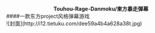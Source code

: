 <div align="center"><b>Touhou-Rage-Danmoku/東方暴走彈幕</b></div>
####一款东方project风格弹幕游戏<br>
![封面](http://i12.tietuku.com/dee59a4b4a628a38t.jpg)

